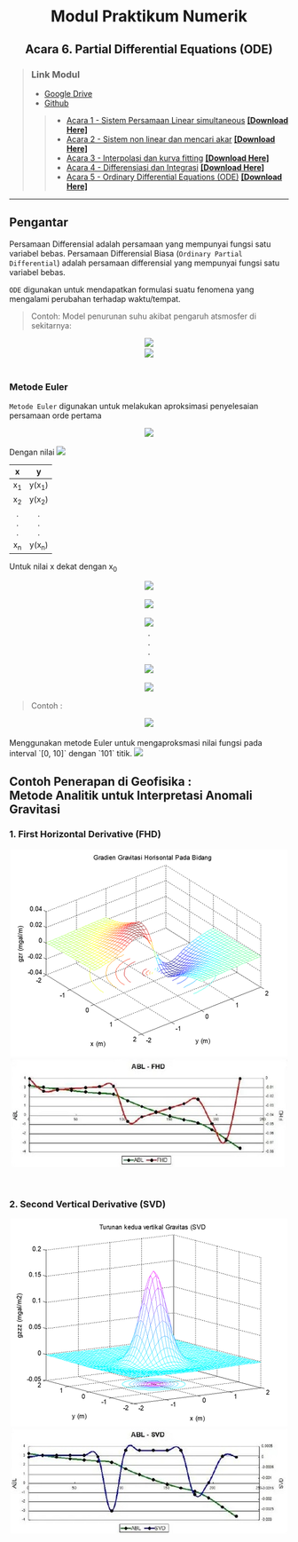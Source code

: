 <center> 

# Modul Praktikum Numerik </h1>
## Acara 6. Partial Differential Equations (ODE) 
</center>

> ### Link Modul
> * [Google Drive](https://drive.google.com/drive/folders/1uMaBNZ2VWBWpx080plEPaRVnLfh66UfH?usp=sharing)
> * [Github](https://github.com/FajrulHQ/Prakt-Numerik)
>>  * [Acara 1 - Sistem Persamaan Linear simultaneous](https://github.com/FajrulHQ/Prakt-Numerik/blob/main/Acara%201/Acara%201.md) [__[Download Here]__](https://drive.google.com/drive/u/0/folders/1183IOE2AyPF-gyQVuzTEYEBTQUtLgtzp)
>>  * [Acara 2 - Sistem non linear dan mencari akar](https://github.com/FajrulHQ/Prakt-Numerik/blob/main/Acara%202/Acara%202.md) [__[Download Here]__](https://drive.google.com/drive/folders/17aN5QrDvoH_QwJPU4YP9N5pLOv6nVo0q?usp=sharing)
>>  * [Acara 3 - Interpolasi dan kurva fitting](https://github.com/FajrulHQ/Prakt-Numerik/blob/main/Acara%203/Acara%203.md) [__[Download Here]__](https://drive.google.com/drive/folders/1rDq2SUB0OCT58TML7OEPjWiuK4gC_GxT?usp=sharing)
>>  * [Acara 4 - Differensiasi dan Integrasi](https://github.com/FajrulHQ/Prakt-Numerik/blob/main/Acara%204/Acara%204.md) [__[Download Here]__](https://drive.google.com/drive/folders/1eFA36m0f2kSgOjpuxNCS9V24IvUXwtKP)
>>  * [Acara 5 - Ordinary Differential Equations (ODE)](https://github.com/FajrulHQ/Prakt-Numerik/blob/main/Acara%205/Acara%205.md) [__[Download Here]__](https://drive.google.com/drive/folders/1mr4_QPAsfgZ9kfSoK0zEPxMiex7iG5Ir)

---

 ## Pengantar
 Persamaan Differensial adalah persamaan yang mempunyai fungsi satu variabel bebas. Persamaan Differensial Biasa (`Ordinary Partial Differential`) adalah persamaan differensial yang mempunyai fungsi satu variabel bebas.

 `ODE` digunakan untuk mendapatkan formulasi suatu fenomena yang mengalami perubahan terhadap waktu/tempat.
> Contoh:
Model penurunan suhu akibat pengaruh atsmosfer di sekitarnya:
<center>
<img src="https://render.githubusercontent.com/render/math?math=dT_{obj}=-\alpha(T_{obj}-T_{ruang}) "><br>
<img src="https://render.githubusercontent.com/render/math?math=T_{obj}=T_{ruang}%2B(T_{awal}-T_{ruang})e^{-\alpha t} ">
</center><br>

 ### Metode Euler
 `Metode Euler` digunakan untuk melakukan aproksimasi penyelesaian persamaan orde pertama
<center>
<img src="https://render.githubusercontent.com/render/math?math=y'=f(x,y),y(x_0)=y_0 ">
</center>

 Dengan nilai <img src="https://render.githubusercontent.com/render/math?math=\Delta x=\frac{(x_f-x_0)}{n-1} ">
<center>

|x              |y                  |
|:---:          |:---:              |
|x<sub>1</sub>  |y(x<sub>1</sub>)   |
|x<sub>2</sub>  |y(x<sub>2</sub>)   |
|.<br>.<br>.    |.<br>.<br>.        |
|x<sub>n</sub>  |y(x<sub>n</sub>)   |
</center>

 Untuk nilai x dekat dengan x<sub>0</sub>

<center>

<img src="https://render.githubusercontent.com/render/math?math=y(x)\approx y'(x_0)(x-x_0)%2By(x_0)=(x-x_0)f(x_0,y_0)%2By_0 "><br>

<img src="https://render.githubusercontent.com/render/math?math=y(x_1)\approx (x_1-x_0)f(x_0,y_0)%2By_0=\Delta xf(x_0,y_0)%2By_0 "><br>

<img src="https://render.githubusercontent.com/render/math?math=y(x_2)\approx (x_2-x_1)f(x_1,y_1)%2By_1=\Delta xf(x_1,y_1)%2By_1 "><br>
.<br>.<br>.<br>

<img src="https://render.githubusercontent.com/render/math?math=y(x_n)\approx (x_n-x_{n-1})f(x_n,y_{n-1})%2By_{n-1}=\Delta xf(x_{n-1},y_{n-1})%2By_{n-1} "><br>

<img src="https://render.githubusercontent.com/render/math?math=y_{j%2B1}=\Delta xf(x_j,y_j)%2By_j "><br>
</center>

> Contoh :
<center>
<img src="https://render.githubusercontent.com/render/math?math=y'=-y%2Bsin(x),y(0)=1 ">
</center><br>
Menggunakan metode Euler untuk mengaproksmasi nilai fungsi pada interval `[0, 10]` dengan `101` titik. <img src="https://render.githubusercontent.com/render/math?math=x_0=0, x_f-10, n=101, \Delta x=\frac{x_f-x_0}{n-1}=0.1 "> 

## Contoh Penerapan di Geofisika : <br> Metode Analitik untuk Interpretasi Anomali Gravitasi

### 1. First Horizontal Derivative (FHD) 
<center>

![contoh1](../pict/Acara%205/2.png)
![contoh1](../pict/Acara%205/3.jpeg)
</center>

<br>

### 2. Second Vertical Derivative (SVD)
<center>

![contoh2](../pict/Acara%205/1.png)
![contoh1](../pict/Acara%205/4.jpeg)
</center>